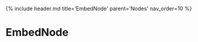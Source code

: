 {% include header.md title='EmbedNode' parent='Nodes' nav_order=10 %}
<a id="EmbedNode"></a>

# EmbedNode

